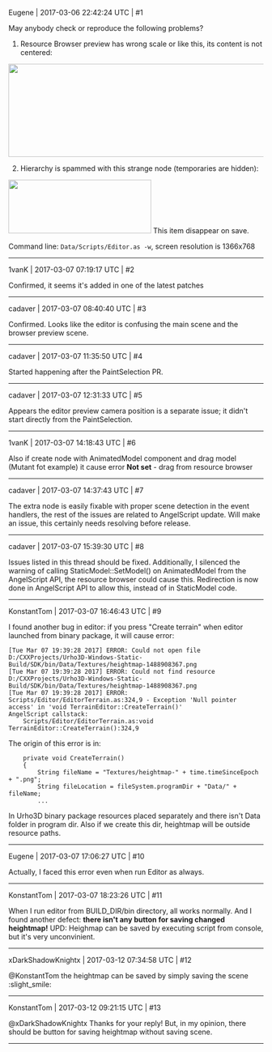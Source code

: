 Eugene | 2017-03-06 22:42:24 UTC | #1

May anybody check or reproduce the following problems?

1) Resource Browser preview has wrong scale or like this, its content is not centered:
<img src="//cdck-file-uploads-global.s3.dualstack.us-west-2.amazonaws.com/standard17/uploads/urho3d/original/1X/244233824307ef4a26b25af4fd6b01afeb031a02.png" width="690" height="184">

2) Hierarchy is spammed with this strange node (temporaries are hidden):
<img src="//cdck-file-uploads-global.s3.dualstack.us-west-2.amazonaws.com/standard17/uploads/urho3d/original/1X/c90c03be02e72cc7a1193274fb1fad49fe37bb6c.png" width="282" height="106">
This item disappear on save.

Command line: `Data/Scripts/Editor.as -w`, screen resolution is 1366x768

-------------------------

1vanK | 2017-03-07 07:19:17 UTC | #2

Confirmed, it seems it's added in one of the latest patches

-------------------------

cadaver | 2017-03-07 08:40:40 UTC | #3

Confirmed. Looks like the editor is confusing the main scene and the browser preview scene.

-------------------------

cadaver | 2017-03-07 11:35:50 UTC | #4

Started happening after the PaintSelection PR.

-------------------------

cadaver | 2017-03-07 12:31:33 UTC | #5

Appears the editor preview camera position is a separate issue; it didn't start directly from the PaintSelection.

-------------------------

1vanK | 2017-03-07 14:18:43 UTC | #6

Also if create node with AnimatedModel component and drag model (Mutant fot example) it cause error
**Not set** - drag from resource browser

-------------------------

cadaver | 2017-03-07 14:37:43 UTC | #7

The extra node is easily fixable with proper scene detection in the event handlers, the rest of the issues are related to AngelScript update. Will make an issue, this certainly needs resolving before release.

-------------------------

cadaver | 2017-03-07 15:39:30 UTC | #8

Issues listed in this thread should be fixed. Additionally, I silenced the warning of calling StaticModel::SetModel() on AnimatedModel from the AngelScript API, the resource browser could cause this. Redirection is now done in AngelScript API to allow this, instead of in StaticModel code.

-------------------------

KonstantTom | 2017-03-07 16:46:43 UTC | #9

I found another bug in editor: if you press "Create terrain" when editor launched from binary package, it will cause error:
```
[Tue Mar 07 19:39:28 2017] ERROR: Could not open file D:/CXXProjects/Urho3D-Windows-Static-Build/SDK/bin/Data/Textures/heightmap-1488908367.png
[Tue Mar 07 19:39:28 2017] ERROR: Could not find resource D:/CXXProjects/Urho3D-Windows-Static-Build/SDK/bin/Data/Textures/heightmap-1488908367.png
[Tue Mar 07 19:39:28 2017] ERROR: Scripts/Editor/EditorTerrain.as:324,9 - Exception 'Null pointer access' in 'void TerrainEditor::CreateTerrain()'
AngelScript callstack:
	Scripts/Editor/EditorTerrain.as:void TerrainEditor::CreateTerrain():324,9
```
The origin of this error is in:
```angelscript
    private void CreateTerrain()
    {
        String fileName = "Textures/heightmap-" + time.timeSinceEpoch  + ".png";
        String fileLocation = fileSystem.programDir + "Data/" + fileName;
        ...
```
In Urho3D binary package resources placed separately and there isn't Data folder in program dir. Also if we create this dir, heightmap will be outside resource paths.

-------------------------

Eugene | 2017-03-07 17:06:27 UTC | #10

Actually, I faced this error even when run Editor as always.

-------------------------

KonstantTom | 2017-03-07 18:23:26 UTC | #11

When I run editor from BUILD_DIR/bin directory, all works normally.
And I found another defect: **there isn't any button for saving changed heightmap!**
UPD: Heighmap can be saved by executing script from console, but it's very unconvinient.

-------------------------

xDarkShadowKnightx | 2017-03-12 07:34:58 UTC | #12

@KonstantTom the heightmap can be saved by simply saving the scene :slight_smile:

-------------------------

KonstantTom | 2017-03-12 09:21:15 UTC | #13

@xDarkShadowKnightx Thanks for your reply! But, in my opinion, there should be button for saving heightmap without saving scene.

-------------------------

